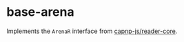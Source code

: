 base-arena
==========

Implements the `ArenaR` interface from [capnp-js/reader-core](https://github.com/capnp-js/reader-core).
